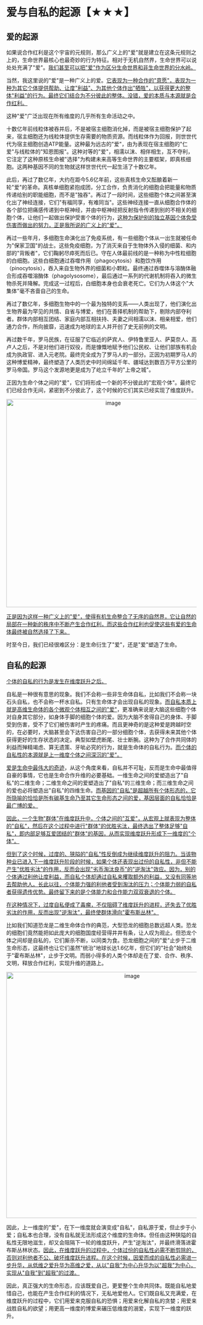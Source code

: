 # 爱与自私的起源【★★★】

## 爱的起源

如果说合作红利是这个宇宙的元规则，那么广义上的"爱"就是建立在这条元规则之上的，生命世界最核心也最奇妙的行为特征。相对于无机自然界，生命世界可以说处处充满了"爱"。[我们甚至可以把"爱"作为区分生命世界和非生命世界的分水岭。]()

当然，我这里说的"爱"是一种广义上的爱。[它表现为一种合作的"意愿"，表现为一种为其它个体提供帮助、让度"利益"、为其他个体作出"牺牲"，以获得更大的整体"利益"的行为。最终它们结合为不分彼此的整体。没错，爱的本质与本源就是合作红利。]()

这种"爱"广泛出现在所有维度的几乎所有生命活动之中。

十数亿年前线粒体被吞并后，不是被宿主细胞消化掉，而是被宿主细胞保护了起来，宿主细胞还为线粒体提供生存需要的物质资源。而线粒体作为回报，则世世代代为宿主细胞创造ATP能量。这种最为远古的"爱"，由为表现在宿主细胞的"仁爱"与线粒体的"知恩图报"。这种对等的"爱"，相濡以沫、相伴相生，互不夺利，它注定了这种原核生命被"选择"为构建未来高等生命世界的主要框架，即真核细胞。这两种基因不同的生物就这样世世代代一起生活了十数亿年。

此后，再过了数亿年，大约在距今5.6亿年前，这些真核生命又酝酿着新一轮"爱"的革命。真核单细胞紧抱成团，分工合作，负责消化的细胞会把能量和物质传递给别的职能细胞，而不是"独吞"。再过了一段时间，这些细胞个体之间甚至演化出了神经连接，它们"有福同享，有难同当"。这些神经连接一直从细胞合作体的各个部位把痛感传递到中枢神经，并由中枢神经把反射指令传递到别的不相关的细胞个体，让他们一起做出保护受害个体的行为，[这种为保护别的独立基因个体免受伤害而做出的努力，正是我所说的广义上的"爱"。]()

再过一些年月，多细胞生命演化出了免疫系统，有一些细胞个体从一出生就被任命为"保家卫国"的战士。这些免疫细胞，为了消灭来自于生物体外入侵的细菌、和内部的"背叛者"，它们鞠躬尽瘁死而后已。守在人体最前线的是一种称为中性粒细胞的白细胞。这些白细胞通过吞噬作用（phagocytosis）和胞饮作用（pinocytosis），吞入来自生物外界的细菌和小颗粒。最终通过吞噬体与溶酶体融合形成吞噬溶酶体（phagolysosome），最后通过一系列的代谢机制将吞入的微生物杀死并降解。完成这一过程后，白细胞本身也会衰老死亡。它们为人体这个"大集体"毫不吝啬自己的生命。

再过了数亿年，多细胞生物中的一个最为独特的支系——人类出现了，他们演化出生物界最为罕见的共情、自省与博爱，他们在善择机制的帮助下，剔除内部夺利者。群体内部相互团结、家庭内部互相扶持、夫妻之间相濡以沫、相亲相爱，他们通力合作，所向披靡，迅速成为地球的主人并开创了史无前例的文明。

再过数千年，罗马民族，在征服了它临近的萨宾人、伊特鲁里亚人、萨莫奈人、高卢人之后，不是对他们进行奴役，而是慷慨地赋予他们公民权、让他们部族有机会成为执政官、进入元老院。最终完全成为了罗马人的一部分。正因为初期罗马人的这种博爱精神，最终塑造了人类历史中时间绵延千年、疆域达到数百万平方公里的罗马帝国。罗马这个发源地更是成为了屹立千年的"上帝之城"。

正因为生命个体之间的"爱"，它们将形成一个新的不分彼此的"宏观个体"。最终它们已经合作无间，紧密到不分彼此了，这个时候的它们其实已经实现了维度跃升。

<p align="center"><img width="550" alt="image" src="https://github.com/user-attachments/assets/e1df4f91-7ffd-4a7b-af8e-937ea50b22ef" /></p>

[正是因为这样一种广义上的"爱"，使得有机生命整合了无序的自然界，它让自然的局部在一种新的秩序中不断产生合作红利，而这些合作红利也促使这些有爱的生命体最终被自然选择了下来。]()

时至今日，我们已经很难区分：是生命衍生了"爱"，还是"爱"塑造了生命。

## 自私的起源

[个体的自私的行为是发生在维度跃升之后。]()

自私是一种很有意思的现象。我们不会称一些非生命体自私，比如我们不会称一块石头自私，也不会称一杯水自私。只有生命体才会出现自私的现象。[而自私本质上就是高维生命体的各个微观个体相互之间的"爱"]()，更准确来说是大脑这些细胞个体对自身其它部分，如身体手脚的细胞个体的爱。因为大脑不舍得自己的身体、手脚受到伤害，受不了它们被伤害时产生的疼痛。而且更神奇的是这种爱是跨越时空的，在必要时，大脑甚至会下达伤害自己的一部分细胞个体，去获得未来其他个体获得更好的生存状态的决定。典型如壁虎断尾、壮士断腕。这种为了合作共同体的利益而殚精竭虑、算无遗策、牙呲必究的行为，就是生命体的自私行为。[而个体的自私性的本源就是上一维度个体之间深沉的"爱"。]()

[爱是生命中最伟大的奇迹]()，从这个角度来看，自私并不可耻，反而是生命中最值得自豪的事情，它也是生命合作升维的必要基础。一维生命之间的爱塑造出了"自私"的二维生命；二维生命之间的爱塑造出了"自私"的三维生命；而三维生命之间的爱也必将塑造出"自私"的四维生命。[而基因的"自私"是超越所有个体形态的，它所隐喻的恰恰是所有碳基生命乃至其它生命形态之间的爱，基因层面的自私恰恰是最广博的爱。]()

[因此，一个生物"群体"在维度跃升中，个体之间的"互爱"，从宏观上就表现为整体的"自私"，然后在这个过程中进行"群体"的优胜劣汰，最终选出了整体足够"自私"，即内部足够互爱团结的"群体"的基因，从而实现维度跃升形成下一维度的"个体"。]()

[但到了这个时候，过度的、狭隘的"自私"性反倒成为继续维度跃升的阻力。当该物种业已进入下一维度跃升阶段的时候，如果个体还表现出过份的自私性，非但不能产生"优胜劣汰"的作用，反而会出现"劣币淘汰良币"的"逆淘汰"效应。因为，别的个体通过利他让度利益，而自私个体却通过自私来攫取额外的利益，又没有同等地去帮助他人。长此以往，个体能力强的利他者受到淘汰的压力；个体能力弱的自私者获得遗传优势。最终留下来的是个体能力和合作能力双双衰退的个体。]()

[在这种情况下，过度自私便成了毒瘤，不仅阻碍了维度跃升的进程，还失去了优胜劣汰的作用，反而出现"逆淘汰"，最终使群体滑向"霍布斯丛林"。]()

比如我们知道恐龙是二维生命体合作的典范，大型恐龙的细胞总数远超人类。恐龙的细胞们竟然能把如此庞大的细胞国度经营得井井有条，让人叹为观止。但恐龙个体之间却是自私的，它们厮杀不断，以同类为食。恐龙细胞之间的"爱"止步于二维生命形态，这最终也让它们虽然"统治"地球长达1.6亿年，但它们的"社会"始终处于"霍布斯丛林"，止步于文明。而弱小得多的人类个体却走在了爱、合作、秩序、文明，释放合作红利，实现升维的道路上。

<p align="center"><img width="650" alt="image" src="https://github.com/user-attachments/assets/fe3ac23a-98be-4b7e-b445-6954b4359827" /></p>

因此，上一维度的"爱"，在下一维度就会演变成"自私"，自私源于爱，但止步于小爱；自私本也合理，没有自私就无法形成这个维度的生命体。但任由这种狭隘的自私性无限地滋生，却又会阻隔下一轮的维度跃升，产生"逆淘汰"，并最终滑落进霍布斯丛林状态。[因此，在维度跃升的过程中，个体过份的自私性必需不断剪除的，否则对利他者不公、破坏维度跃升进程。在这个时候，因爱而成的自私性必需进一步升华，从低维之爱升华为高维之爱，从以"自我"为中心升华为以"超我"为中心，实现从"自我"到"超我"的过渡。]()

因此，真正强大的生命形态，应该既爱自己，更爱整个生命共同体。既能自私地爱惜自己，也能在产生合作红利的情况下，无私地爱他人。它们既自私又充满爱，在维度跃升的过程中，它们用爱来克服自私的恐惧；用爱来化解自私的贪婪；用爱来战胜自私的欲望；用更高一维度的博爱来碾压低维度的溺爱，实现下一维度的跃升。

